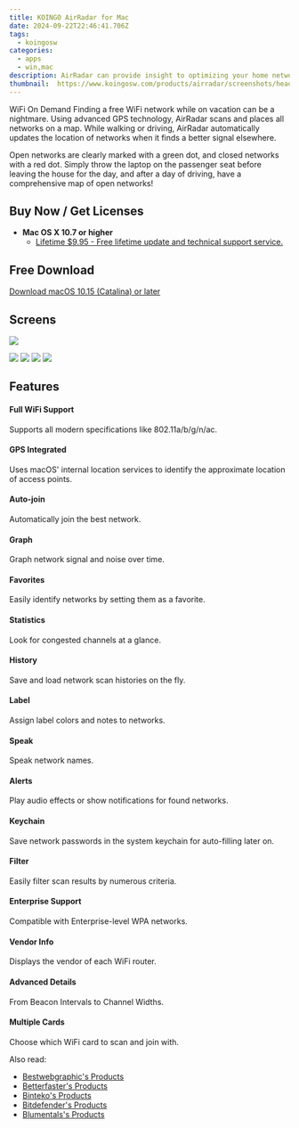 ```yaml
---
title: KOINGO AirRadar for Mac
date: 2024-09-22T22:46:41.706Z
tags: 
  - koingosw
categories: 
  - apps
  - win,mac
description: AirRadar can provide insight to optimizing your home network and reducing interference from other signals. The calmest, or even unused, WiFi channels are presented with every scan.
thumbnail: 	https://www.koingosw.com/products/airradar/screenshots/headshot.jpg
---
```


WiFi On Demand
Finding a free WiFi network while on vacation can be a nightmare. Using advanced GPS technology, AirRadar scans and places all networks on a map. While walking or driving, AirRadar automatically updates the location of networks when it finds a better signal elsewhere.

Open networks are clearly marked with a green dot, and closed networks with a red dot. Simply throw the laptop on the passenger seat before leaving the house for the day, and after a day of driving, have a comprehensive map of open networks!
## Buy Now / Get Licenses

- **Mac OS X 10.7 or higher**
  - [Lifetime $9.95 - Free lifetime update and technical support service.](https://secure.2checkout.com/order/checkout.php?PRODS=19473479&QTY=1&AFFILIATE=108875&CART=1)
 
## Free Download

[Download macOS 10.15 (Catalina) or later](https://www.koingosw.com/products/getmirrorfile.php?path=%2Fproducts%2Fmaccleanse%2Fdownload%2Fmaccleanse.dmg)

## Screens

![](https://www.koingosw.com/products/airradar/screenshots/headshot.jpg)

![](https://www.koingosw.com/products/airradar/screenshots.carousel/thumbs/0-scanning.jpg)
![](https://www.koingosw.com/products/airradar/screenshots.carousel/thumbs/1-statistics.jpg)
![](https://www.koingosw.com/products/airradar/screenshots.carousel/thumbs/2-map.jpg)
![](https://www.koingosw.com/products/airradar/screenshots.carousel/thumbs/3-collections.jpg)
  
## Features

#### Full WiFi Support

Supports all modern specifications like 802.11a/b/g/n/ac.

#### GPS Integrated

Uses macOS' internal location services to identify the approximate location of access points.

#### Auto-join

Automatically join the best network.

#### Graph

Graph network signal and noise over time.

#### Favorites

Easily identify networks by setting them as a favorite.

#### Statistics

Look for congested channels at a glance.

#### History

Save and load network scan histories on the fly.

#### Label

Assign label colors and notes to networks.

#### Speak

Speak network names.

#### Alerts

Play audio effects or show notifications for found networks.

#### Keychain

Save network passwords in the system keychain for auto-filling later on.

#### Filter

Easily filter scan results by numerous criteria.

#### Enterprise Support

Compatible with Enterprise-level WPA networks.

#### Vendor Info

Displays the vendor of each WiFi router.

#### Advanced Details

From Beacon Intervals to Channel Widths.

#### Multiple Cards

Choose which WiFi card to scan and join with.

<ins class="adsbygoogle"
      style="display:block"
      data-ad-client="ca-pub-7571918770474297"
      data-ad-slot="8358498916"
      data-ad-format="auto"
      data-full-width-responsive="true"></ins>

<span class="atpl-alsoreadstyle">Also read:</span>
<div><ul>
<li><a href="https://tools.techidaily.com/bestwebgraphic/products/"><u>Bestwebgraphic's Products</u></a></li>
<li><a href="https://tools.techidaily.com/betterfaster/products/"><u>Betterfaster's Products</u></a></li>
<li><a href="https://tools.techidaily.com/binteko/products/"><u>Binteko's Products</u></a></li>
<li><a href="https://tools.techidaily.com/bitdefender/products/"><u>Bitdefender's Products</u></a></li>
<li><a href="https://tools.techidaily.com/blumentals/products/"><u>Blumentals's Products</u></a></li>
</ul></div>


